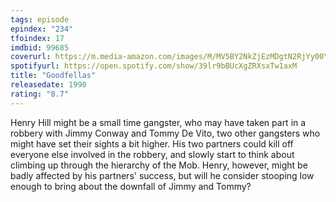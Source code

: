 ```yaml
---
tags: episode
epindex: "234"
tfoindex: 17
imdbid: 99685
coverurl: https://m.media-amazon.com/images/M/MV5BY2NkZjEzMDgtN2RjYy00YzM1LWI4ZmQtMjIwYjFjNmI3ZGEwXkEyXkFqcGdeQXVyNzkwMjQ5NzM@._V1_SX202_CR0,0,202,300_.jpg
spotifyurl: https://open.spotify.com/show/39lr9bBUcXgZRXsxTw1axM
title: "Goodfellas"
releasedate: 1990
rating: "8.7"
---
```


Henry Hill might be a small time gangster, who may have taken part in a robbery with Jimmy Conway and Tommy De Vito, two other gangsters who might have set their sights a bit higher. His two partners could kill off everyone else involved in the robbery, and slowly start to think about climbing up through the hierarchy of the Mob. Henry, however, might be badly affected by his partners' success, but will he consider stooping low enough to bring about the downfall of Jimmy and Tommy?